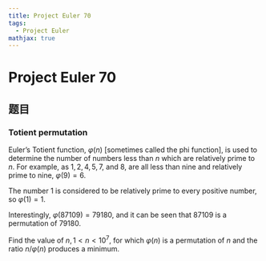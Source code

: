```yaml
---
title: Project Euler 70
tags:
  - Project Euler
mathjax: true
---
```

<escape><!-- more --></escape>

# Project Euler 70
## 题目
### Totient permutation

Euler’s Totient function, $\varphi(n)$ [sometimes called the phi function], is used to determine the number of numbers less than $n$ which are relatively prime to $n$. For example, as $1, 2, 4, 5, 7,$ and $8$, are all less than nine and relatively prime to nine, $\varphi(9)=6$.

The number $1$ is considered to be relatively prime to every positive number, so $\varphi(1)=1$.

Interestingly, $\varphi(87109)=79180$, and it can be seen that $87109$ is a permutation of $79180$.

Find the value of $n, 1 < n < 10^7$, for which $\varphi(n)$ is a permutation of $n$ and the ratio $n/\varphi(n)$ produces a minimum.
